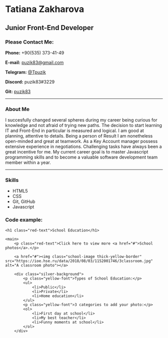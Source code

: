 # Tatiana Zakharova

## Junior Front-End Developer


### Please Contact Me:

**Phone:** +90(535) 373-41-49

**E-mail:** puzik83@gmail.com

**Telegram:** [@Tpuzik](https://t.me/tpuzik)

**Discord:** puzik83#3229

**Git:** [puzik83](https://github.com/puzik83)
________________________


### About Me

I succesfully changed several spheres during my career being curious for knowledge and not afraid of trying new paths.
The decision to start learning IT and Front-End in particular is measured and logical. I am good at planning, attentive to details.
Being a person of Result I am nonetheless open-minded and great at teamwork. As a Key Account manager possess extensive experience in negotiations.
Challenging tasks have always been a great incentive for me.
My current career goal is to master Javascript programming skills and to become a valuable software development team member within a year.
_________________________

### Skills

- HTML5
- CSS
- Git, GitHub
- Javascript


### Code example:

```
<h1 class="red-text">School Education</h1>

<main>
    <p class="red-text">Click here to view more <a href="#">School photos</a>.</p>

    <a href="#"><img class="school-image thick-yellow-border" src="https://ioe.hse.ru/data/2018/08/03/1152001746/3classroom.jpg" alt="A classroom photo"></a>

    <div class="silver-background">
        <p class="yellow-font">Types of School Education:</p>
        <ul>
            <li>Public</li>
            <li>Private</li>
            <li>Home education</li>
        </ul>
        <p class="yellow-font">3 categories to add your photo:</p>
        <ol>
            <li>First day at school</li>
            <li>My best teacher</li>
            <li>Funny moments at school</li>
        </ol>
    </div>
```




